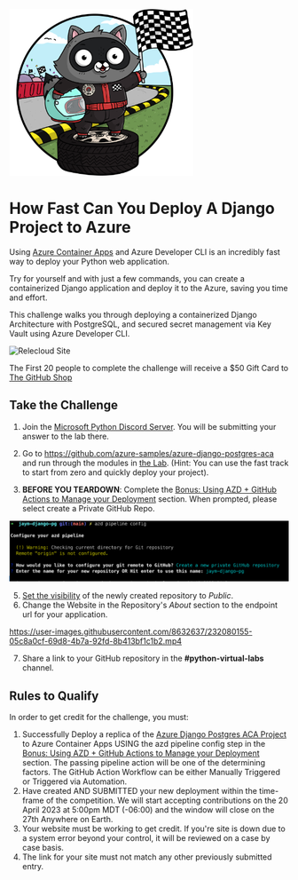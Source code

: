 <img src="assets/bit_race.png" style="height: 300px;">

# How Fast Can You Deploy A Django Project to Azure

Using [Azure Container Apps](https://learn.microsoft.com/en-us/azure/container-apps/) and Azure Developer CLI is an incredibly fast way to deploy your Python web application.

Try for yourself and with just a few commands, you can create a containerized Django application and deploy it to the Azure, saving you time and effort.

This challenge walks you through deploying a containerized Django Architecture with PostgreSQL, and secured secret management via Key Vault using Azure Developer CLI. 

![Relecloud Site](assets/Relecloud%20Site.png)

The First 20 people to complete the challenge will receive a $50 Gift Card to [The GitHub Shop](https://www.thegithubshop.com/)


## Take the Challenge

1. Join the [Microsoft Python Discord Server](https://aka.ms/python-discord). You will be submitting your answer to the lab there.
2. Go to <https://github.com/azure-samples/azure-django-postgres-aca> and run through the modules in [the Lab](https://github.com/Azure-Samples/azure-django-postgres-aca/tree/main/lab/README.md). (Hint: You can use the fast track to start from zero and quickly deploy your project). 

4. **BEFORE YOU TEARDOWN**: Complete the [Bonus: Using AZD + GitHub Actions to Manage your Deployment][lab-bonus] section. When prompted, please select create a Private GitHub Repo.

![Steps from azd pipeline config](assets/create-new-private-github-repository.png)

5. [Set the visibility](https://docs.github.com/en/repositories/managing-your-repositorys-settings-and-features/managing-repository-settings/setting-repository-visibility) of the newly created repository to _Public_.
6. Change the Website in the Repository's _About_ section to the endpoint url for your application.

https://user-images.githubusercontent.com/8632637/232080155-05c8a0cf-69d8-4b7a-92fd-8b413bf1c1b2.mp4

7. Share a link to your GitHub repository in the **#python-virtual-labs** channel.


## Rules to Qualify

In order to get credit for the challenge, you must:

1. Successfully Deploy a replica of the [Azure Django Postgres ACA Project](https://github.com/azure-samples/azure-django-postgres-aca) to Azure Container Apps USING the azd pipeline config step in the [Bonus: Using AZD + GitHub Actions to Manage your Deployment][lab-bonus] section. The passing pipeline action will be one of the determining factors. The GitHub Action Workflow can be either Manually Triggered or Triggered via Automation.
2. Have created AND SUBMITTED your new deployment within the time-frame of the competition. We will start accepting contributions on the 20 April 2023 at 5:00pm MDT (-06:00) and the window will close on the 27th Anywhere on Earth.
3. Your website must be working to get credit. If you're site is down due to a system error beyond your control, it will be reviewed on a case by case basis.
4. The link for your site must not match any other previously submitted entry.


[lab-bonus]: https://github.com/Azure-Samples/azure-django-postgres-aca/blob/main/lab/bonus-07-use-azd-template.md
